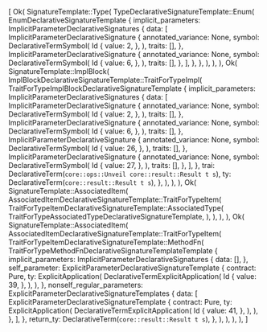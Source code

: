[
    Ok(
        SignatureTemplate::Type(
            TypeDeclarativeSignatureTemplate::Enum(
                EnumDeclarativeSignatureTemplate {
                    implicit_parameters: ImplicitParameterDeclarativeSignatures {
                        data: [
                            ImplicitParameterDeclarativeSignature {
                                annotated_variance: None,
                                symbol: DeclarativeTermSymbol(
                                    Id {
                                        value: 2,
                                    },
                                ),
                                traits: [],
                            },
                            ImplicitParameterDeclarativeSignature {
                                annotated_variance: None,
                                symbol: DeclarativeTermSymbol(
                                    Id {
                                        value: 6,
                                    },
                                ),
                                traits: [],
                            },
                        ],
                    },
                },
            ),
        ),
    ),
    Ok(
        SignatureTemplate::ImplBlock(
            ImplBlockDeclarativeSignatureTemplate::TraitForTypeImpl(
                TraitForTypeImplBlockDeclarativeSignatureTemplate {
                    implicit_parameters: ImplicitParameterDeclarativeSignatures {
                        data: [
                            ImplicitParameterDeclarativeSignature {
                                annotated_variance: None,
                                symbol: DeclarativeTermSymbol(
                                    Id {
                                        value: 2,
                                    },
                                ),
                                traits: [],
                            },
                            ImplicitParameterDeclarativeSignature {
                                annotated_variance: None,
                                symbol: DeclarativeTermSymbol(
                                    Id {
                                        value: 6,
                                    },
                                ),
                                traits: [],
                            },
                            ImplicitParameterDeclarativeSignature {
                                annotated_variance: None,
                                symbol: DeclarativeTermSymbol(
                                    Id {
                                        value: 26,
                                    },
                                ),
                                traits: [],
                            },
                            ImplicitParameterDeclarativeSignature {
                                annotated_variance: None,
                                symbol: DeclarativeTermSymbol(
                                    Id {
                                        value: 27,
                                    },
                                ),
                                traits: [],
                            },
                        ],
                    },
                    trai: DeclarativeTerm(`core::ops::Unveil core::result::Result t s`),
                    ty: DeclarativeTerm(`core::result::Result t s`),
                },
            ),
        ),
    ),
    Ok(
        SignatureTemplate::AssociatedItem(
            AssociatedItemDeclarativeSignatureTemplate::TraitForTypeItem(
                TraitForTypeItemDeclarativeSignatureTemplate::AssociatedType(
                    TraitForTypeAssociatedTypeDeclarativeSignatureTemplate,
                ),
            ),
        ),
    ),
    Ok(
        SignatureTemplate::AssociatedItem(
            AssociatedItemDeclarativeSignatureTemplate::TraitForTypeItem(
                TraitForTypeItemDeclarativeSignatureTemplate::MethodFn(
                    TraitForTypeMethodFnDeclarativeSignatureTemplateTemplate {
                        implicit_parameters: ImplicitParameterDeclarativeSignatures {
                            data: [],
                        },
                        self_parameter: ExplicitParameterDeclarativeSignatureTemplate {
                            contract: Pure,
                            ty: ExplicitApplication(
                                DeclarativeTermExplicitApplication(
                                    Id {
                                        value: 39,
                                    },
                                ),
                            ),
                        },
                        nonself_regular_parameters: ExplicitParameterDeclarativeSignatureTemplates {
                            data: [
                                ExplicitParameterDeclarativeSignatureTemplate {
                                    contract: Pure,
                                    ty: ExplicitApplication(
                                        DeclarativeTermExplicitApplication(
                                            Id {
                                                value: 41,
                                            },
                                        ),
                                    ),
                                },
                            ],
                        },
                        return_ty: DeclarativeTerm(`core::result::Result t s`),
                    },
                ),
            ),
        ),
    ),
]